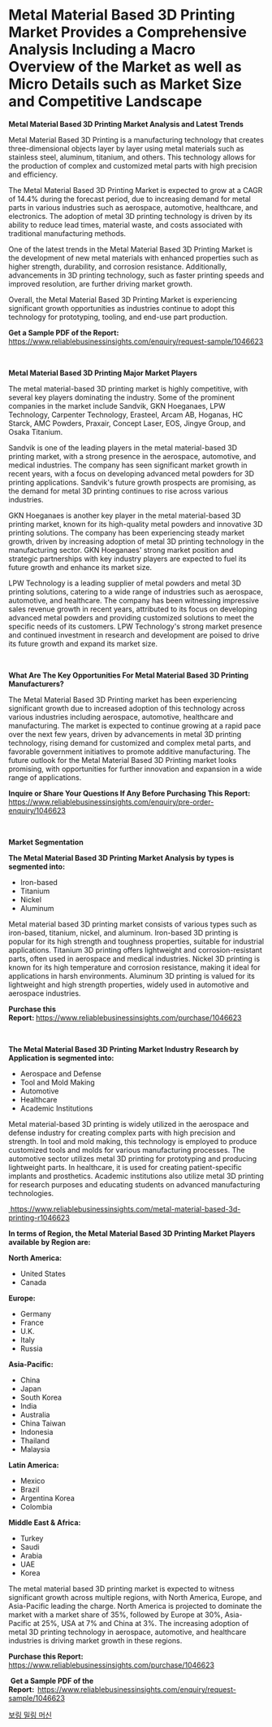 <p><h1>Metal Material Based 3D Printing Market Provides a Comprehensive Analysis Including a Macro Overview of the Market as well as Micro Details such as Market Size and Competitive Landscape</h1></p><p><strong>Metal Material Based 3D Printing Market Analysis and Latest Trends</strong></p>
<p><p>Metal Material Based 3D Printing is a manufacturing technology that creates three-dimensional objects layer by layer using metal materials such as stainless steel, aluminum, titanium, and others. This technology allows for the production of complex and customized metal parts with high precision and efficiency.</p><p>The Metal Material Based 3D Printing Market is expected to grow at a CAGR of 14.4% during the forecast period, due to increasing demand for metal parts in various industries such as aerospace, automotive, healthcare, and electronics. The adoption of metal 3D printing technology is driven by its ability to reduce lead times, material waste, and costs associated with traditional manufacturing methods.</p><p>One of the latest trends in the Metal Material Based 3D Printing Market is the development of new metal materials with enhanced properties such as higher strength, durability, and corrosion resistance. Additionally, advancements in 3D printing technology, such as faster printing speeds and improved resolution, are further driving market growth.</p><p>Overall, the Metal Material Based 3D Printing Market is experiencing significant growth opportunities as industries continue to adopt this technology for prototyping, tooling, and end-use part production.</p></p>
<p><strong>Get a Sample PDF of the Report:&nbsp;</strong> <a href="https://www.reliablebusinessinsights.com/enquiry/request-sample/1046623">https://www.reliablebusinessinsights.com/enquiry/request-sample/1046623</a></p>
<p>&nbsp;</p>
<p><strong>Metal Material Based 3D Printing Major Market Players</strong></p>
<p><p>The metal material-based 3D printing market is highly competitive, with several key players dominating the industry. Some of the prominent companies in the market include Sandvik, GKN Hoeganaes, LPW Technology, Carpenter Technology, Erasteel, Arcam AB, Hoganas, HC Starck, AMC Powders, Praxair, Concept Laser, EOS, Jingye Group, and Osaka Titanium.</p><p>Sandvik is one of the leading players in the metal material-based 3D printing market, with a strong presence in the aerospace, automotive, and medical industries. The company has seen significant market growth in recent years, with a focus on developing advanced metal powders for 3D printing applications. Sandvik's future growth prospects are promising, as the demand for metal 3D printing continues to rise across various industries.</p><p>GKN Hoeganaes is another key player in the metal material-based 3D printing market, known for its high-quality metal powders and innovative 3D printing solutions. The company has been experiencing steady market growth, driven by increasing adoption of metal 3D printing technology in the manufacturing sector. GKN Hoeganaes' strong market position and strategic partnerships with key industry players are expected to fuel its future growth and enhance its market size.</p><p>LPW Technology is a leading supplier of metal powders and metal 3D printing solutions, catering to a wide range of industries such as aerospace, automotive, and healthcare. The company has been witnessing impressive sales revenue growth in recent years, attributed to its focus on developing advanced metal powders and providing customized solutions to meet the specific needs of its customers. LPW Technology's strong market presence and continued investment in research and development are poised to drive its future growth and expand its market size.</p></p>
<p>&nbsp;</p>
<p><strong>What Are The Key Opportunities For Metal Material Based 3D Printing Manufacturers?</strong></p>
<p><p>The Metal Material Based 3D Printing market has been experiencing significant growth due to increased adoption of this technology across various industries including aerospace, automotive, healthcare and manufacturing. The market is expected to continue growing at a rapid pace over the next few years, driven by advancements in metal 3D printing technology, rising demand for customized and complex metal parts, and favorable government initiatives to promote additive manufacturing. The future outlook for the Metal Material Based 3D Printing market looks promising, with opportunities for further innovation and expansion in a wide range of applications.</p></p>
<p><strong>Inquire or Share Your Questions If Any Before Purchasing This Report:</strong> <a href="https://www.reliablebusinessinsights.com/enquiry/pre-order-enquiry/1046623">https://www.reliablebusinessinsights.com/enquiry/pre-order-enquiry/1046623</a></p>
<p>&nbsp;</p>
<p><strong>Market Segmentation</strong></p>
<p><strong>The Metal Material Based 3D Printing Market Analysis by types is segmented into:</strong></p>
<p><ul><li>Iron-based</li><li>Titanium</li><li>Nickel</li><li>Aluminum</li></ul></p>
<p><p>Metal material based 3D printing market consists of various types such as iron-based, titanium, nickel, and aluminum. Iron-based 3D printing is popular for its high strength and toughness properties, suitable for industrial applications. Titanium 3D printing offers lightweight and corrosion-resistant parts, often used in aerospace and medical industries. Nickel 3D printing is known for its high temperature and corrosion resistance, making it ideal for applications in harsh environments. Aluminum 3D printing is valued for its lightweight and high strength properties, widely used in automotive and aerospace industries.</p></p>
<p><strong>Purchase this Report:&nbsp;</strong><a href="https://www.reliablebusinessinsights.com/purchase/1046623">https://www.reliablebusinessinsights.com/purchase/1046623</a></p>
<p>&nbsp;</p>
<p><strong>The Metal Material Based 3D Printing Market Industry Research by Application is segmented into:</strong></p>
<p><ul><li>Aerospace and Defense</li><li>Tool and Mold Making</li><li>Automotive</li><li>Healthcare</li><li>Academic Institutions</li></ul></p>
<p><p>Metal material-based 3D printing is widely utilized in the aerospace and defense industry for creating complex parts with high precision and strength. In tool and mold making, this technology is employed to produce customized tools and molds for various manufacturing processes. The automotive sector utilizes metal 3D printing for prototyping and producing lightweight parts. In healthcare, it is used for creating patient-specific implants and prosthetics. Academic institutions also utilize metal 3D printing for research purposes and educating students on advanced manufacturing technologies.</p></p>
<p><a href="https://www.reliablebusinessinsights.com/metal-material-based-3d-printing-r1046623">&nbsp;https://www.reliablebusinessinsights.com/metal-material-based-3d-printing-r1046623</a></p>
<p><strong>In terms of Region, the Metal Material Based 3D Printing Market Players available by Region are:</strong></p>
<p>
    <p> <strong> North America: </strong>
        <ul>
            <li>United States</li>
            <li>Canada</li>
        </ul>
        </p> 
    <p> <strong> Europe: </strong>
        <ul>
            <li>Germany</li>
            <li>France</li>
            <li>U.K.</li>
            <li>Italy</li>
            <li>Russia</li>
        </ul>
        </p> 
    <p> <strong> Asia-Pacific: </strong>
        <ul>
            <li>China</li>
            <li>Japan</li>
            <li>South Korea</li>
            <li>India</li>
            <li>Australia</li>
            <li>China Taiwan</li>
            <li>Indonesia</li>
            <li>Thailand</li>
            <li>Malaysia</li>
        </ul>
        </p> 
    <p> <strong> Latin America: </strong>
        <ul>
            <li>Mexico</li>
            <li>Brazil</li>
            <li>Argentina Korea</li>
            <li>Colombia</li>
        </ul>
        </p> 
    <p> <strong> Middle East & Africa: </strong>
        <ul>
            <li>Turkey</li>
            <li>Saudi</li>
            <li>Arabia</li>
            <li>UAE</li>
            <li>Korea</li>
        </ul>
    </p>
    </p>
<p><p>The metal material based 3D printing market is expected to witness significant growth across multiple regions, with North America, Europe, and Asia-Pacific leading the charge. North America is projected to dominate the market with a market share of 35%, followed by Europe at 30%, Asia-Pacific at 25%, USA at 7% and China at 3%. The increasing adoption of metal 3D printing technology in aerospace, automotive, and healthcare industries is driving market growth in these regions.</p></p>
<p><strong>Purchase this Report: </strong><a href="https://www.reliablebusinessinsights.com/purchase/1046623">https://www.reliablebusinessinsights.com/purchase/1046623</a></p>
<p>&nbsp;<strong>Get a Sample PDF of the Report:&nbsp;&nbsp;</strong><a href="https://www.reliablebusinessinsights.com/enquiry/request-sample/1046623">https://www.reliablebusinessinsights.com/enquiry/request-sample/1046623</a></p>
<p><strong></strong></p>
<p><p><a href="https://github.com/ROBERTS65DAVID/Market-Research-Report-List-1/blob/main/867777484487.md">보링 밀링 머신</a></p></p>